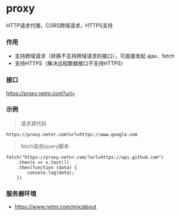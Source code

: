 # proxy
HTTP请求代理，CORS跨域请求，HTTPS支持

### 作用
- 支持跨域请求（转换不支持跨域请求的接口），可直接发起 ajax、fetch
- 支持HTTPS（解决远程数据接口不支持HTTPS）

### 接口
https://proxy.netnr.com?url=

### 示例
> 请求源代码

`https://proxy.netnr.com?url=https://www.google.com`


> fetch请求jquery脚本
```
fetch("https://proxy.netnr.com/?url=https://api.github.com")
    .then(x => x.text())
    .then(function (data) {
        console.log(data);
    })
```

### 服务器环境
- https://www.netnr.com/mix/about
